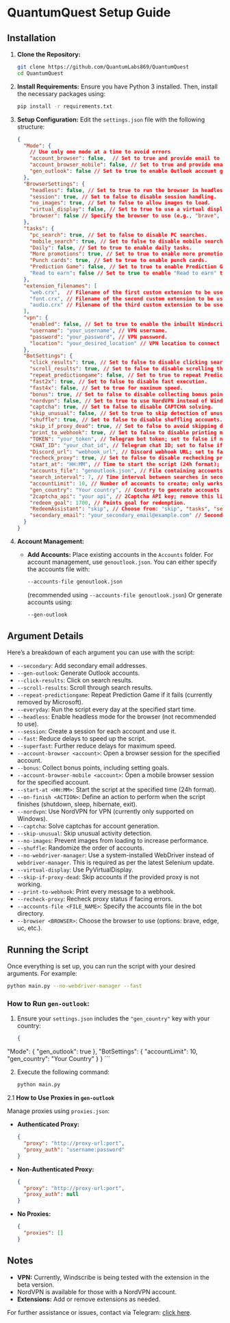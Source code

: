 # QuantumQuest Setup Guide

## Installation

1. **Clone the Repository:**
   ```bash
   git clone https://github.com/QuantumLabs869/QuantumQuest
   cd QuantumQuest
   ```

2. **Install Requirements:**
   Ensure you have Python 3 installed. Then, install the necessary packages using:
   ```bash
   pip install -r requirements.txt
   ```

3. **Setup Configuration:**
   Edit the `settings.json` file with the following structure:

   ```json
   {
     "Mode": {
       // Use only one mode at a time to avoid errors
       "account_browser": false,  // Set to true and provide email to start a PC browser session.
       "account_browser_mobile": false, // Set to true and provide email to start a mobile browser session.
       "gen_outlook": false // Set to true to enable Outlook account generation.
     },
     "BrowserSettings": {
       "headless": false, // Set to true to run the browser in headless mode (no GUI).
       "session": true, // Set to false to disable session handling.
       "no_images": true, // Set to false to allow images to load.
       "virtual_display": false, // Set to true to use a virtual display (useful for headless mode).
       "browser": false // Specify the browser to use (e.g., "brave", "edge", "uc"). Set to false for Chrome.
     },
     "tasks": {
       "pc_search": true, // Set to false to disable PC searches.
       "mobile_search": true, // Set to false to disable mobile searches.
       "Daily": false, // Set to true to enable daily tasks.
       "More promotions": true, // Set to true to enable more promotions.
       "Punch cards": true, // Set to true to enable punch cards.
       "Prediction Game": false, // Set to true to enable Prediction Game (note: this task has been removed by Microsoft).
       "Read to earn": false // Set to true to enable "Read to earn" tasks.
     },
     "extension_filenames": [
       "web.crx",  // Filename of the first custom extension to be used.
       "font.crx", // Filename of the second custom extension to be used.
       "audio.crx" // Filename of the third custom extension to be used.
     ],
     "vpn": {
       "enabled": false, // Set to true to enable the inbuilt Windscribe VPN.
       "username": "your_username", // VPN username.
       "password": "your_password", // VPN password.
       "location": "your_desired_location" // VPN location to connect to.
     },
     "BotSettings": {
       "click_results": true, // Set to false to disable clicking search results.
       "scroll_results": true, // Set to false to disable scrolling through search results.
       "repeat_predictiongame": false, // Set to true to repeat Prediction Game if it fails.
       "fast2x": true, // Set to false to disable fast execution.
       "fast4x": false, // Set to true for maximum speed.
       "bonus": true, // Set to false to disable collecting bonus points.
       "nordvpn": false, // Set to true to use NordVPN instead of Windscribe.
       "captcha": true, // Set to false to disable CAPTCHA solving.
       "skip_unusual": false, // Set to true to skip detection of unusual activity.
       "shuffle": true, // Set to false to disable shuffling accounts.
       "skip_if_proxy_dead": true, // Set to false to avoid skipping dead proxies.
       "print_to_webhook": true, // Set to false to disable printing messages to a webhook.
       "TOKEN": "your_token", // Telegram bot token; set to false if not using Telegram.
       "CHAT_ID": "your_chat_id", // Telegram chat ID; set to false if not using Telegram.
       "Discord_url": "webhook_url", // Discord webhook URL; set to false if not using Discord.
       "recheck_proxy": true, // Set to false to disable rechecking proxy status.
       "start_at": "HH:MM", // Time to start the script (24h format); set to false if not using.
       "accounts_file": "genoutlook.json", // File containing accounts; set to false to use the default accounts.json.
       "search_interval": 7, // Time interval between searches in seconds.
       "accountLimit": 10, // Number of accounts to create; only works if gen-outlook mode is enabled.
       "gen_country": "Your country", // Country to generate accounts from.
       "2captcha_api": "your api", // 2Captcha API key; remove this line or set to false to use the free version.
       "redeem_goal": 1700, // Points goal for redemption.
       "RedeemAssistant": "skip", // Choose from: "skip", "tasks", "searches", "searchesR". "Skip" skips accounts until manual removal from redeem.txt.
       "secondary_email": "your_secondary_email@example.com" // Secondary email for the bot; only applicable when secondary mode is enabled.
     }
   }
   ```

4. **Account Management:**
   - **Add Accounts:**
     Place existing accounts in the `Accounts` folder.
     For account management, use `genoutlook.json`. You can either specify the accounts file with:
     ```bash
     --accounts-file genoutlook.json
     ```
     (recommended using `--accounts-file genoutlook.json`)
     Or generate accounts using:
     ```bash
     --gen-outlook
     ```

## Argument Details

Here’s a breakdown of each argument you can use with the script:

- `--secondary`: Add secondary email addresses.
- `--gen-outlook`: Generate Outlook accounts.
- `--click-results`: Click on search results.
- `--scroll-results`: Scroll through search results.
- `--repeat-predictiongame`: Repeat Prediction Game if it fails (currently removed by Microsoft).
- `--everyday`: Run the script every day at the specified start time.
- `--headless`: Enable headless mode for the browser (not recommended to use).
- `--session`: Create a session for each account and use it.
- `--fast`: Reduce delays to speed up the script.
- `--superfast`: Further reduce delays for maximum speed.
- `--account-browser <account>`: Open a browser session for the specified account.
- `--bonus`: Collect bonus points, including setting goals.
- `--account-browser-mobile <account>`: Open a mobile browser session for the specified account.
- `--start-at <HH:MM>`: Start the script at the specified time (24h format).
- `--on-finish <ACTION>`: Define an action to perform when the script finishes (shutdown, sleep, hibernate, exit).
- `--nordvpn`: Use NordVPN for VPN (currently only supported on Windows).
- `--captcha`: Solve captchas for account generation.
- `--skip-unusual`: Skip unusual activity detection.
- `--no-images`: Prevent images from loading to increase performance.
- `--shuffle`: Randomize the order of accounts.
- `--no-webdriver-manager`: Use a system-installed WebDriver instead of `webdriver-manager`. This is required as per the latest Selenium update.
- `--virtual-display`: Use PyVirtualDisplay.
- `--skip-if-proxy-dead`: Skip accounts if the provided proxy is not working.
- `--print-to-webhook`: Print every message to a webhook.
- `--recheck-proxy`: Recheck proxy status if facing errors.
- `--accounts-file <FILE_NAME>`: Specify the accounts file in the bot directory.
- `--browser <BROWSER>`: Choose the browser to use (options: brave, edge, uc, etc.).

## Running the Script

Once everything is set up, you can run the script with your desired arguments. For example:
```bash
python main.py --no-webdriver-manager --fast
```

### How to Run `gen-outlook`:

1. Ensure your `settings.json` includes the `"gen_country"` key with your country:
    ```json
    {
  "Mode": {
    "gen_outlook": true
  },
  "BotSettings": {
    "accountLimit": 10,
    "gen_country": "Your Country"
  }
}
    ```

2. Execute the following command:
    ```bash
    python main.py
    ```

2.1 **How to Use Proxies in `gen-outlook`**

Manage proxies using `proxies.json`:

- **Authenticated Proxy:**
  ```json
  {
    "proxy": "http://proxy-url:port",
    "proxy_auth": "username:password"
  }
  ```

- **Non-Authenticated Proxy:**
  ```json
  {
    "proxy": "http://proxy-url:port",
    "proxy_auth": null
  }
  ```

- **No Proxies:**
  ```json
  {
    "proxies": []
  }
  ```

## Notes

- **VPN:** Currently, Windscribe is being tested with the extension in the beta version.
- NordVPN is available for those with a NordVPN account.
- **Extensions:** Add or remove extensions as needed.

For further assistance or issues, contact via Telegram: [click here](https://t.me/QuantumLabs869_bot).
